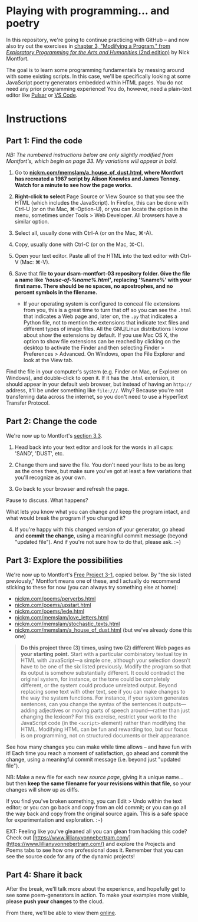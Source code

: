 # Playing with programming... and poetry

In this repository, we're going to continue practicing with GitHub – and now also try out the exercises in [chapter 3, "Modifying a Program," from _Exploratory Programming for the Arts and Humanities_ (2nd edition)](https://mitpress.ublish.com/ebook/epah2e-preview/12629/31) by Nick Montfort.

The goal is to learn some programming fundamentals by messing around with some existing scripts. In this case, we'll be specifically looking at some JavaScript poetry generators embedded within HTML pages. You do not need any prior programming experience! You do, however, need a plain-text editor like [Pulsar](https://pulsar-edit.dev/) or [VS Code](https://code.visualstudio.com/).

# Instructions


## Part 1: Find the code

_NB: The numbered instructions below are only slightly modified from Montfort's, which begin on page 33. My variations will appear in bold._

1. Go to **[nickm.com/memslam/a_house_of_dust.html](https://nickm.com/memslam/a_house_of_dust.html), where Montfort has recreated a 1967 script by Alison Knowles and James Tenney. Watch for a minute to see how the page works.**

2. **Right-click to select** Page Source or View Source so that you see the HTML (which includes the JavaScript). In Firefox, this can be done with Ctrl-U (or on the Mac, ⌘-Option-U), or you can locate the option in the menu, sometimes under Tools > Web Developer. All browsers have a similar option.

3. Select all, usually done with Ctrl-A (or on the Mac, ⌘-A).

4. Copy, usually done with Ctrl-C (or on the Mac, ⌘-C).

5. Open your text editor. Paste all of the HTML into the text editor with Ctrl-V (Mac: ⌘-V).

6. Save that file **to your dsam-montfort-03 repository folder. Give the file a name like _'house-of-%name%.html'_, replacing '%name%' with your first name. There should be no spaces, no apostrophes, and no percent symbols in the filename.**
    * If your operating system is configured to conceal file extensions from you, this is a great time to turn that off so you can see the `.html` that indicates a Web page and, later on, the `.py` that indicates a Python file, not to mention the extensions that indicate text files and different types of image files. All the GNU/Linux distributions I know about show the extensions by default. If you use Mac OS X, the option to show file extensions can be reached by clicking on the desktop to activate the Finder and then selecting Finder > Preferences > Advanced. On Windows, open the File Explorer and look at the View tab.

Find the file in your computer's system (e.g. Finder on Mac, or Explorer on Windows), and double-click to open it. If it has the `.html` extension, it should appear in your default web browser, but instead of having an `http://` address, it'll be under something like `file:///`. Why? Because you're not transferring data across the internet, so you don't need to use a HyperText Transfer Protocol.


## Part 2: Change the code

We're now up to Montfort's [section 3.3](https://mitpress.ublish.com/ebook/epah2e-preview/12629/34).

1. Head back into your text editor and look for the words in all caps: 'SAND', 'DUST', etc.

2. Change them and save the file. You don't need your lists to be as long as the ones there, but make sure you've got at least a few variations that you'll recognize as your own.

3. Go back to your browser and refresh the page.

<div class="alert alert-info">
<p>Pause to discuss. What happens?</p>

<p>What lets you know what you can change and keep the program intact, and what would break the program if you changed it?</p>
</div>

<ol start="4"><li>If you're happy with this changed version of your generator, go ahead and <strong>commit the change</strong>, using a meaningful commit message (beyond "updated file"). And if you're not sure how to do that, please ask. :¬)</li></ol>


## Part 3: Explore the possibilities

We're now up to Montfort's [Free Project 3-1](https://mitpress.ublish.com/ebook/epah2e-preview/12629/36), copied below. By "the six listed previously," Montfort means one of these, and I actually do recommend sticking to these for now (you can always try something else at home):

* [nickm.com/poems/perverbs.html](https://nickm.com/poems/perverbs.html)
* [nickm.com/poems/upstart.html](https://nickm.com/poems/upstart.html)
* [nickm.com/poems/lede.html](nickm.com/poems/lede.html)
* [nickm.com/memslam/love_letters.html](https://nickm.com/memslam/love_letters.html)
* [nickm.com/memslam/stochastic_texts.html](https://nickm.com/memslam/stochastic_texts.html)
* [nickm.com/memslam/a_house_of_dust.html](https://nickm.com/memslam/a_house_of_dust.html) (but we've already done this one)

<blockquote>
<strong>Do this project three (3) times, using two (2) different Web pages as your starting point.</strong> Start with a particular combinatory textual toy in HTML with JavaScript—a simple one, although your selection doesn’t have to be one of the six listed previously. Modify the program so that its output is somehow substantially different. It could contradict the original system, for instance, or the tone could be completely different, or the system could produce unrelated output. Beyond replacing some text with other text, see if you can make changes to the way the system functions. For instance, if your system generates sentences, can you change the syntax of the sentences it outputs—adding adjectives or moving parts of speech around—rather than just changing the lexicon? For this exercise, restrict your work to the JavaScript code (in the <code>&lt;script&gt;</code> element) rather than modifying the HTML. Modifying HTML can be fun and rewarding too, but our focus is on programming, not on structured documents or their appearance.
</blockquote>

<div class="alert alert-success">
<p>See how many changes you can make while time allows – and have fun with it! Each time you reach a moment of satisfaction, go ahead and commit the change, using a meaningful commit message (i.e. beyond just "updated file").</p>

<p>NB: Make a new file for each new <em>source page</em>, giving it a unique name... but then <strong>keep the same filename for your revisions within that file</strong>, so your changes will show up as diffs.</p>

<p>If you find you've broken something, you can Edit > Undo within the text editor; or you can go back and copy from an old commit; or you can go all the way back and copy from the original source again. This is a safe space for experimentation and exploration. :¬)</p>
</div>

EXT: Feeling like you've gleaned all you can glean from hacking this code? Check out [https://www.lillianyvonnebertram.com/](https://www.lillianyvonnebertram.com/) and explore the Projects and Poems tabs to see how one professional does it. Remember that you can see the source code for any of the dynamic projects!


## Part 4: Share it back

After the break, we'll talk more about the experience, and hopefully get to see some poem-generators in action. To make your examples more visible, please **push your changes** to the cloud.

From there, we'll be able to view them [online](network).
